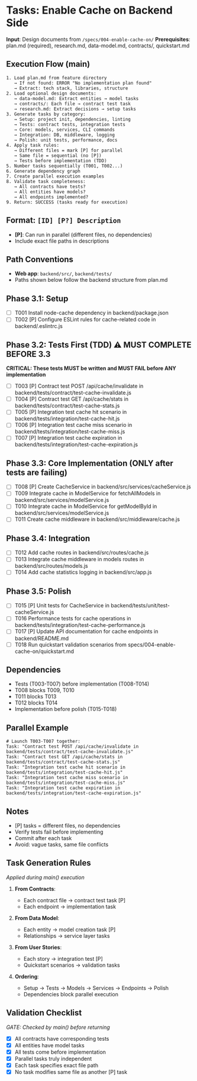 # Tasks: Enable Cache on Backend Side

**Input**: Design documents from `/specs/004-enable-cache-on/`
**Prerequisites**: plan.md (required), research.md, data-model.md, contracts/, quickstart.md

## Execution Flow (main)
```
1. Load plan.md from feature directory
   → If not found: ERROR "No implementation plan found"
   → Extract: tech stack, libraries, structure
2. Load optional design documents:
   → data-model.md: Extract entities → model tasks
   → contracts/: Each file → contract test task
   → research.md: Extract decisions → setup tasks
3. Generate tasks by category:
   → Setup: project init, dependencies, linting
   → Tests: contract tests, integration tests
   → Core: models, services, CLI commands
   → Integration: DB, middleware, logging
   → Polish: unit tests, performance, docs
4. Apply task rules:
   → Different files = mark [P] for parallel
   → Same file = sequential (no [P])
   → Tests before implementation (TDD)
5. Number tasks sequentially (T001, T002...)
6. Generate dependency graph
7. Create parallel execution examples
8. Validate task completeness:
   → All contracts have tests?
   → All entities have models?
   → All endpoints implemented?
9. Return: SUCCESS (tasks ready for execution)
```

## Format: `[ID] [P?] Description`
- **[P]**: Can run in parallel (different files, no dependencies)
- Include exact file paths in descriptions

## Path Conventions
- **Web app**: `backend/src/`, `backend/tests/`
- Paths shown below follow the backend structure from plan.md

## Phase 3.1: Setup
- [ ] T001 Install node-cache dependency in backend/package.json
- [ ] T002 [P] Configure ESLint rules for cache-related code in backend/.eslintrc.js

## Phase 3.2: Tests First (TDD) ⚠️ MUST COMPLETE BEFORE 3.3
**CRITICAL: These tests MUST be written and MUST FAIL before ANY implementation**
- [ ] T003 [P] Contract test POST /api/cache/invalidate in backend/tests/contract/test-cache-invalidate.js
- [ ] T004 [P] Contract test GET /api/cache/stats in backend/tests/contract/test-cache-stats.js
- [ ] T005 [P] Integration test cache hit scenario in backend/tests/integration/test-cache-hit.js
- [ ] T006 [P] Integration test cache miss scenario in backend/tests/integration/test-cache-miss.js
- [ ] T007 [P] Integration test cache expiration in backend/tests/integration/test-cache-expiration.js

## Phase 3.3: Core Implementation (ONLY after tests are failing)
- [ ] T008 [P] Create CacheService in backend/src/services/cacheService.js
- [ ] T009 Integrate cache in ModelService for fetchAllModels in backend/src/services/modelService.js
- [ ] T010 Integrate cache in ModelService for getModelById in backend/src/services/modelService.js
- [ ] T011 Create cache middleware in backend/src/middleware/cache.js

## Phase 3.4: Integration
- [ ] T012 Add cache routes in backend/src/routes/cache.js
- [ ] T013 Integrate cache middleware in models routes in backend/src/routes/models.js
- [ ] T014 Add cache statistics logging in backend/src/app.js

## Phase 3.5: Polish
- [ ] T015 [P] Unit tests for CacheService in backend/tests/unit/test-cacheService.js
- [ ] T016 Performance tests for cache operations in backend/tests/integration/test-cache-performance.js
- [ ] T017 [P] Update API documentation for cache endpoints in backend/README.md
- [ ] T018 Run quickstart validation scenarios from specs/004-enable-cache-on/quickstart.md

## Dependencies
- Tests (T003-T007) before implementation (T008-T014)
- T008 blocks T009, T010
- T011 blocks T013
- T012 blocks T014
- Implementation before polish (T015-T018)

## Parallel Example
```
# Launch T003-T007 together:
Task: "Contract test POST /api/cache/invalidate in backend/tests/contract/test-cache-invalidate.js"
Task: "Contract test GET /api/cache/stats in backend/tests/contract/test-cache-stats.js"
Task: "Integration test cache hit scenario in backend/tests/integration/test-cache-hit.js"
Task: "Integration test cache miss scenario in backend/tests/integration/test-cache-miss.js"
Task: "Integration test cache expiration in backend/tests/integration/test-cache-expiration.js"
```

## Notes
- [P] tasks = different files, no dependencies
- Verify tests fail before implementing
- Commit after each task
- Avoid: vague tasks, same file conflicts

## Task Generation Rules
*Applied during main() execution*

1. **From Contracts**:
   - Each contract file → contract test task [P]
   - Each endpoint → implementation task

2. **From Data Model**:
   - Each entity → model creation task [P]
   - Relationships → service layer tasks

3. **From User Stories**:
   - Each story → integration test [P]
   - Quickstart scenarios → validation tasks

4. **Ordering**:
   - Setup → Tests → Models → Services → Endpoints → Polish
   - Dependencies block parallel execution

## Validation Checklist
*GATE: Checked by main() before returning*

- [x] All contracts have corresponding tests
- [x] All entities have model tasks
- [x] All tests come before implementation
- [x] Parallel tasks truly independent
- [x] Each task specifies exact file path
- [x] No task modifies same file as another [P] task